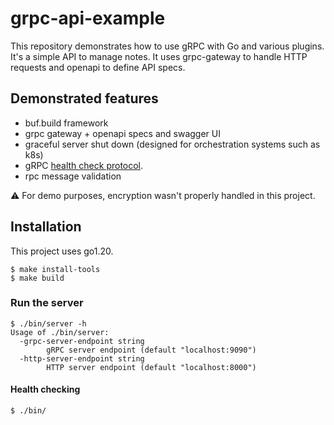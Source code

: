 # grpc-api-example

This repository demonstrates how to use gRPC with Go and various plugins. It's a simple API to manage notes. It uses grpc-gateway to handle HTTP requests and openapi to define API specs.

## Demonstrated features

- buf.build framework
- grpc gateway + openapi specs and swagger UI
- graceful server shut down (designed for orchestration systems such as k8s)
- gRPC [health check protocol](https://github.com/grpc/grpc/blob/master/doc/health-checking.md#grpc-health-checking-protocol).
- rpc message validation

⚠️ For demo purposes, encryption wasn't properly handled in this project.

## Installation

This project uses go1.20.

```
$ make install-tools
$ make build
```

### Run the server

```
$ ./bin/server -h
Usage of ./bin/server:
  -grpc-server-endpoint string
    	gRPC server endpoint (default "localhost:9090")
  -http-server-endpoint string
    	HTTP server endpoint (default "localhost:8000")
```

#### Health checking

```
$ ./bin/
```
